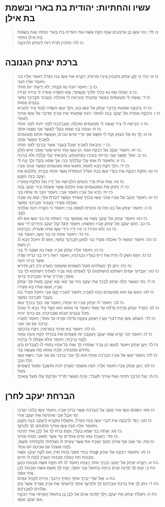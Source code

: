 # עשיו והחתיות: יהודית בת בארי ובשמת בת אילן

> כו לד: וַיְהִי עֵשָׂו בֶּן אַרְבָּעִים שָׁנָה וַיִּקַּח אִשָּׁה אֶת יְהוּדִית בַּת בְּאֵרִי הַחִתִּי וְאֶת בָּשְׂמַת בַּת אֵילֹן הַחִתִּי.  
> כו לה: וַתִּהְיֶיןָ מֹרַת רוּחַ לְיִצְחָק וּלְרִבְקָה.  

# ברכת יצחק הגנובה

> כז א: וַיְהִי כִּי זָקֵן יִצְחָק וַתִּכְהֶיןָ עֵינָיו מֵרְאֹת; וַיִּקְרָא אֶת עֵשָׂו בְּנוֹ הַגָּדֹל וַיֹּאמֶר אֵלָיו בְּנִי וַיֹּאמֶר אֵלָיו הִנֵּנִי.  
> כז ב: וַיֹּאמֶר הִנֵּה נָא זָקַנְתִּי; לֹא יָדַעְתִּי יוֹם מוֹתִי.  
> כז ג: וְעַתָּה שָׂא נָא כֵלֶיךָ תֶּלְיְךָ וְקַשְׁתֶּךָ; וְצֵא הַשָּׂדֶה וְצוּדָה לִּי צָיִדה (צָיִד).  
> כז ד: וַעֲשֵׂה לִי מַטְעַמִּים כַּאֲשֶׁר אָהַבְתִּי וְהָבִיאָה לִּי וְאֹכֵלָה:  בַּעֲבוּר תְּבָרֶכְךָ נַפְשִׁי בְּטֶרֶם אָמוּת.  
> כז ה: וְרִבְקָה שֹׁמַעַת בְּדַבֵּר יִצְחָק אֶל עֵשָׂו בְּנוֹ; וַיֵּלֶךְ עֵשָׂו הַשָּׂדֶה לָצוּד צַיִד לְהָבִיא.  
> כז ו: וְרִבְקָה אָמְרָה אֶל יַעֲקֹב בְּנָהּ לֵאמֹר:  הִנֵּה שָׁמַעְתִּי אֶת אָבִיךָ מְדַבֵּר אֶל עֵשָׂו אָחִיךָ לֵאמֹר.  
> כז ז: הָבִיאָה לִּי צַיִד וַעֲשֵׂה לִי מַטְעַמִּים וְאֹכֵלָה; וַאֲבָרֶכְכָה לִפְנֵי יְהוָה לִפְנֵי מוֹתִי.  
> כז ח: וְעַתָּה בְנִי שְׁמַע בְּקֹלִי לַאֲשֶׁר אֲנִי מְצַוָּה אֹתָךְ.  
> כז ט: לֶךְ נָא אֶל הַצֹּאן וְקַח לִי מִשָּׁם שְׁנֵי גְּדָיֵי עִזִּים טֹבִים; וְאֶעֱשֶׂה אֹתָם מַטְעַמִּים לְאָבִיךָ כַּאֲשֶׁר אָהֵב.  
> כז י: וְהֵבֵאתָ לְאָבִיךָ וְאָכָל בַּעֲבֻר אֲשֶׁר יְבָרֶכְךָ לִפְנֵי מוֹתוֹ.  
> כז יא: וַיֹּאמֶר יַעֲקֹב אֶל רִבְקָה אִמּוֹ:  הֵן עֵשָׂו אָחִי אִישׁ שָׂעִר וְאָנֹכִי אִישׁ חָלָק.  
> כז יב: אוּלַי יְמֻשֵּׁנִי אָבִי וְהָיִיתִי בְעֵינָיו כִּמְתַעְתֵּעַ; וְהֵבֵאתִי עָלַי קְלָלָה וְלֹא בְרָכָה.  
> כז יג: וַתֹּאמֶר לוֹ אִמּוֹ עָלַי קִלְלָתְךָ בְּנִי; אַךְ שְׁמַע בְּקֹלִי וְלֵךְ קַח לִי.  
> כז יד: וַיֵּלֶךְ וַיִּקַּח וַיָּבֵא לְאִמּוֹ; וַתַּעַשׂ אִמּוֹ מַטְעַמִּים כַּאֲשֶׁר אָהֵב אָבִיו.  
> כז טו: וַתִּקַּח רִבְקָה אֶת בִּגְדֵי עֵשָׂו בְּנָהּ הַגָּדֹל הַחֲמֻדֹת אֲשֶׁר אִתָּהּ בַּבָּיִת; וַתַּלְבֵּשׁ אֶת יַעֲקֹב בְּנָהּ הַקָּטָן.  
> כז טז: וְאֵת עֹרֹת גְּדָיֵי הָעִזִּים הִלְבִּישָׁה עַל יָדָיו וְעַל חֶלְקַת צַוָּארָיו.  
> כז יז: וַתִּתֵּן אֶת הַמַּטְעַמִּים וְאֶת הַלֶּחֶם אֲשֶׁר עָשָׂתָה בְּיַד יַעֲקֹב בְּנָהּ.  
> כז יח: וַיָּבֹא אֶל אָבִיו וַיֹּאמֶר אָבִי; וַיֹּאמֶר הִנֶּנִּי מִי אַתָּה בְּנִי.  
> כז יט: וַיֹּאמֶר יַעֲקֹב אֶל אָבִיו אָנֹכִי עֵשָׂו בְּכֹרֶךָ עָשִׂיתִי כַּאֲשֶׁר דִּבַּרְתָּ אֵלָי; קוּם נָא שְׁבָה וְאָכְלָה מִצֵּידִי בַּעֲבוּר תְּבָרְכַנִּי נַפְשֶׁךָ.  
> כז כ: וַיֹּאמֶר יִצְחָק אֶל בְּנוֹ מַה זֶּה מִהַרְתָּ לִמְצֹא בְּנִי; וַיֹּאמֶר כִּי הִקְרָה יְהוָה אֱלֹהֶיךָ לְפָנָי.  
> כז כא: וַיֹּאמֶר יִצְחָק אֶל יַעֲקֹב גְּשָׁה נָּא וַאֲמֻשְׁךָ בְּנִי:  הַאַתָּה זֶה בְּנִי עֵשָׂו אִם לֹא.  
> כז כב: וַיִּגַּשׁ יַעֲקֹב אֶל יִצְחָק אָבִיו וַיְמֻשֵּׁהוּ; וַיֹּאמֶר הַקֹּל קוֹל יַעֲקֹב וְהַיָּדַיִם יְדֵי עֵשָׂו.  
> כז כג: וְלֹא הִכִּירוֹ כִּי הָיוּ יָדָיו כִּידֵי עֵשָׂו אָחִיו שְׂעִרֹת; וַיְבָרְכֵהוּ.  
> כז כד: וַיֹּאמֶר אַתָּה זֶה בְּנִי עֵשָׂו; וַיֹּאמֶר אָנִי.  
> כז כה: וַיֹּאמֶר הַגִּשָׁה לִּי וְאֹכְלָה מִצֵּיד בְּנִי לְמַעַן תְּבָרֶכְךָ נַפְשִׁי; וַיַּגֶּשׁ לוֹ וַיֹּאכַל וַיָּבֵא לוֹ יַיִן וַיֵּשְׁתְּ.  
> כז כו: וַיֹּאמֶר אֵלָיו יִצְחָק אָבִיו:  גְּשָׁה נָּא וּשְׁקָה לִּי בְּנִי.  
> כז כז: וַיִּגַּשׁ וַיִּשַּׁק לוֹ וַיָּרַח אֶת רֵיחַ בְּגָדָיו וַיְבָרְכֵהוּ; וַיֹּאמֶר רְאֵה רֵיחַ בְּנִי כְּרֵיחַ שָׂדֶה אֲשֶׁר בֵּרְכוֹ יְהוָה.  
> כז כח: וְיִתֶּן לְךָ הָאֱלֹהִים מִטַּל הַשָּׁמַיִם וּמִשְׁמַנֵּי הָאָרֶץ וְרֹב דָּגָן וְתִירֹשׁ.  
> כז כט: יַעַבְדוּךָ עַמִּים וְיִשְׁתַּחֲוֻ (וְיִשְׁתַּחֲווּ) לְךָ לְאֻמִּים הֱוֵה גְבִיר לְאַחֶיךָ וְיִשְׁתַּחֲווּ לְךָ בְּנֵי אִמֶּךָ; אֹרְרֶיךָ אָרוּר וּמְבָרְכֶיךָ בָּרוּךְ.  
> כז ל: וַיְהִי כַּאֲשֶׁר כִּלָּה יִצְחָק לְבָרֵךְ אֶת יַעֲקֹב וַיְהִי אַךְ יָצֹא יָצָא יַעֲקֹב מֵאֵת פְּנֵי יִצְחָק אָבִיו; וְעֵשָׂו אָחִיו בָּא מִצֵּידוֹ.  
> כז לא: וַיַּעַשׂ גַּם הוּא מַטְעַמִּים וַיָּבֵא לְאָבִיו; וַיֹּאמֶר לְאָבִיו יָקֻם אָבִי וְיֹאכַל מִצֵּיד בְּנוֹ בַּעֲבֻר תְּבָרְכַנִּי נַפְשֶׁךָ.  
> כז לב: וַיֹּאמֶר לוֹ יִצְחָק אָבִיו מִי אָתָּה; וַיֹּאמֶר אֲנִי בִּנְךָ בְכֹרְךָ עֵשָׂו.  
> כז לג: וַיֶּחֱרַד יִצְחָק חֲרָדָה גְּדֹלָה עַד מְאֹד וַיֹּאמֶר מִי אֵפוֹא הוּא הַצָּד צַיִד וַיָּבֵא לִי וָאֹכַל מִכֹּל בְּטֶרֶם תָּבוֹא וָאֲבָרְכֵהוּ; גַּם בָּרוּךְ יִהְיֶה.  
> כז לד: כִּשְׁמֹעַ עֵשָׂו אֶת דִּבְרֵי אָבִיו וַיִּצְעַק צְעָקָה גְּדֹלָה וּמָרָה עַד מְאֹד; וַיֹּאמֶר לְאָבִיו בָּרְכֵנִי גַם אָנִי אָבִי.  
> כז לה: וַיֹּאמֶר בָּא אָחִיךָ בְּמִרְמָה; וַיִּקַּח בִּרְכָתֶךָ.  
> כז לו: וַיֹּאמֶר הֲכִי קָרָא שְׁמוֹ יַעֲקֹב וַיַּעְקְבֵנִי זֶה פַעֲמַיִם אֶת בְּכֹרָתִי לָקָח וְהִנֵּה עַתָּה לָקַח בִּרְכָתִי; וַיֹּאמַר הֲלֹא אָצַלְתָּ לִּי בְּרָכָה.  
> כז לז: וַיַּעַן יִצְחָק וַיֹּאמֶר לְעֵשָׂו הֵן גְּבִיר שַׂמְתִּיו לָךְ וְאֶת כָּל אֶחָיו נָתַתִּי לוֹ לַעֲבָדִים וְדָגָן וְתִירֹשׁ סְמַכְתִּיו; וּלְכָה אֵפוֹא מָה אֶעֱשֶׂה בְּנִי.  
> כז לח: וַיֹּאמֶר עֵשָׂו אֶל אָבִיו הַבְרָכָה אַחַת הִוא לְךָ אָבִי בָּרְכֵנִי גַם אָנִי אָבִי; וַיִּשָּׂא עֵשָׂו קֹלוֹ וַיֵּבְךְּ.  
> כז לט: וַיַּעַן יִצְחָק אָבִיו וַיֹּאמֶר אֵלָיו:  הִנֵּה מִשְׁמַנֵּי הָאָרֶץ יִהְיֶה מוֹשָׁבֶךָ וּמִטַּל הַשָּׁמַיִם מֵעָל.  
> כז מ: וְעַל חַרְבְּךָ תִחְיֶה וְאֶת אָחִיךָ תַּעֲבֹד; וְהָיָה כַּאֲשֶׁר תָּרִיד וּפָרַקְתָּ עֻלּוֹ מֵעַל צַוָּארֶךָ.  

# הברחת יעקב לחרן

> כז מא: וַיִּשְׂטֹם עֵשָׂו אֶת יַעֲקֹב עַל הַבְּרָכָה אֲשֶׁר בֵּרְכוֹ אָבִיו; וַיֹּאמֶר עֵשָׂו בְּלִבּוֹ יִקְרְבוּ יְמֵי אֵבֶל אָבִי וְאַהַרְגָה אֶת יַעֲקֹב אָחִי.  
> כז מב: וַיֻּגַּד לְרִבְקָה אֶת דִּבְרֵי עֵשָׂו בְּנָהּ הַגָּדֹל; וַתִּשְׁלַח וַתִּקְרָא לְיַעֲקֹב בְּנָהּ הַקָּטָן וַתֹּאמֶר אֵלָיו הִנֵּה עֵשָׂו אָחִיךָ מִתְנַחֵם לְךָ לְהָרְגֶךָ.  
> כז מג: וְעַתָּה בְנִי שְׁמַע בְּקֹלִי; וְקוּם בְּרַח לְךָ אֶל לָבָן אָחִי חָרָנָה.  
> כז מד: וְיָשַׁבְתָּ עִמּוֹ יָמִים אֲחָדִים עַד אֲשֶׁר תָּשׁוּב חֲמַת אָחִיךָ.  
> כז מה: עַד שׁוּב אַף אָחִיךָ מִמְּךָ וְשָׁכַח אֵת אֲשֶׁר עָשִׂיתָ לּוֹ וְשָׁלַחְתִּי וּלְקַחְתִּיךָ מִשָּׁם; לָמָה אֶשְׁכַּל גַּם שְׁנֵיכֶם יוֹם אֶחָד.  
> כז מו: וַתֹּאמֶר רִבְקָה אֶל יִצְחָק **קַ**צְתִּי בְחַיַּי מִפְּנֵי בְּנוֹת חֵת; אִם לֹקֵחַ יַעֲקֹב אִשָּׁה מִבְּנוֹת חֵת כָּאֵלֶּה מִבְּנוֹת הָאָרֶץ לָמָּה לִּי חַיִּים.  
> כח א: וַיִּקְרָא יִצְחָק אֶל יַעֲקֹב וַיְבָרֶךְ אֹתוֹ; וַיְצַוֵּהוּ וַיֹּאמֶר לוֹ לֹא תִקַּח אִשָּׁה מִבְּנוֹת כְּנָעַן.  
> כח ב: קוּם לֵךְ פַּדֶּנָה אֲרָם בֵּיתָה בְתוּאֵל אֲבִי אִמֶּךָ; וְקַח לְךָ מִשָּׁם אִשָּׁה מִבְּנוֹת לָבָן אֲחִי אִמֶּךָ.  
> כח ג: וְאֵל שַׁדַּי יְבָרֵךְ אֹתְךָ וְיַפְרְךָ וְיַרְבֶּךָ; וְהָיִיתָ לִקְהַל עַמִּים.  
> כח ד: וְיִתֶּן לְךָ אֶת בִּרְכַּת אַבְרָהָם לְךָ וּלְזַרְעֲךָ אִתָּךְ לְרִשְׁתְּךָ אֶת אֶרֶץ מְגֻרֶיךָ אֲשֶׁר נָתַן אֱלֹהִים לְאַבְרָהָם.  
> כח ה: וַיִּשְׁלַח יִצְחָק אֶת יַעֲקֹב וַיֵּלֶךְ פַּדֶּנָה אֲרָם אֶל לָבָן בֶּן בְּתוּאֵל הָאֲרַמִּי אֲחִי רִבְקָה אֵם יַעֲקֹב וְעֵשָׂו.  


